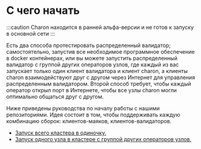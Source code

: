 # С чего начать

:::caution
Charon находится в ранней альфа-версии и не готов к запуску в основной сети
:::

Есть два способа протестировать распределенный валидатор; самостоятельно, запустив все необходимое программное обеспечение в  docker контейнерах, или вы можете запустить распределенный валидатор с группой других операторов узлов, где каждый из вас запускает только один клиент валидатора и клиент charon, а клиенты charon взаимодействуют друг с другом через Интернет для управления распределенным валидатором. Второй способ требует, чтобы каждый оператор открыл порт в Интернете, чтобы все узлы charon могли оптимально общаться друг с другом.

Ниже приведены руководства по началу работы с нашими репозиториями. Идея состоит в том, чтобы поддерживать каждую комбинацию сборок: клиентов-маяков, клиентов-валидаторов.

- [Запуск всего кластера в одиночку.](./quickstart-alone.md)
- [Запуск одного узла в кластере с группой других операторов узлов.](./quickstart-group.md)
